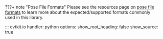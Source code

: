 ???+ note "Pose File Formats"
	Please see the resources page on [pose file formats](../resources/pose_file_formats.md) to learn more about the expected/supported formats commonly used in this library.

::: cvtkit.io
    handler: python
    options:
        show_root_heading: false
        show_source: true

